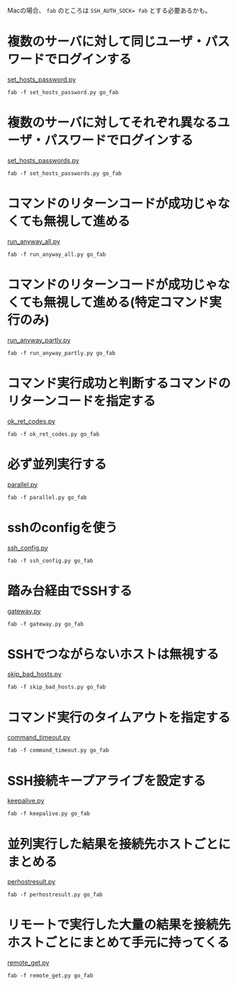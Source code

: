 Macの場合、 ``fab`` のところは ``SSH_AUTH_SOCK= fab`` とする必要あるかも。


# 複数のサーバに対して同じユーザ・パスワードでログインする

[set_hosts_password.py](set_hosts_password.py)

```
fab -f set_hosts_password.py go_fab
```

# 複数のサーバに対してそれぞれ異なるユーザ・パスワードでログインする

[set_hosts_passwords.py](set_hosts_passwords.py)

```
fab -f set_hosts_passwords.py go_fab
```

# コマンドのリターンコードが成功じゃなくても無視して進める

[run_anyway_all.py](run_anyway_all.py)

```
fab -f run_anyway_all.py go_fab
```

# コマンドのリターンコードが成功じゃなくても無視して進める(特定コマンド実行のみ)

[run_anyway_partly.py](run_anyway_partly.py)

```
fab -f run_anyway_partly.py go_fab
```

# コマンド実行成功と判断するコマンドのリターンコードを指定する

[ok_ret_codes.py](ok_ret_codes.py)

```
fab -f ok_ret_codes.py go_fab
```

# 必ず並列実行する

[parallel.py](parallel.py)

```
fab -f parallel.py go_fab
```

# sshのconfigを使う

[ssh_config.py](ssh_config.py)

```
fab -f ssh_config.py go_fab
```

# 踏み台経由でSSHする

[gateway.py](gateway.py)

```
fab -f gateway.py go_fab
```

# SSHでつながらないホストは無視する

[skip_bad_hosts.py](skip_bad_hosts.py)

```
fab -f skip_bad_hosts.py go_fab
```

# コマンド実行のタイムアウトを指定する

[command_timeout.py](command_timeout.py)

```
fab -f command_timeout.py go_fab
```

# SSH接続キープアライブを設定する

[keepalive.py](keepalive.py)

```
fab -f keepalive.py go_fab
```

# 並列実行した結果を接続先ホストごとにまとめる

[perhostresult.py](perhostresult.py)

```
fab -f perhostresult.py go_fab
```

# リモートで実行した大量の結果を接続先ホストごとにまとめて手元に持ってくる

[remote_get.py](remote_get.py)

```
fab -f remote_get.py go_fab
```

